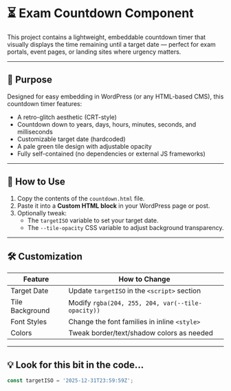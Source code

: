 # ⏳ Exam Countdown Component

This project contains a lightweight, embeddable countdown timer that visually displays the time remaining until a target date — perfect for exam portals, event pages, or landing sites where urgency matters.

---

## 🎯 Purpose

Designed for easy embedding in WordPress (or any HTML-based CMS), this countdown timer features:

- A retro-glitch aesthetic (CRT-style)
- Countdown down to years, days, hours, minutes, seconds, and milliseconds
- Customizable target date (hardcoded)
- A pale green tile design with adjustable opacity
- Fully self-contained (no dependencies or external JS frameworks)

---

## 🚀 How to Use

1. Copy the contents of the `countdown.html` file.
2. Paste it into a **Custom HTML block** in your WordPress page or post.
3. Optionally tweak:
   - The `targetISO` variable to set your target date.
   - The `--tile-opacity` CSS variable to adjust background transparency.


---

## 🛠️ Customization

| Feature              | How to Change                                     |
|----------------------|---------------------------------------------------|
| Target Date          | Update `targetISO` in the `<script>` section     |
| Tile Background      | Modify `rgba(204, 255, 204, var(--tile-opacity))` |
| Font Styles          | Change the font families in inline `<style>`     |
| Colors               | Tweak border/text/shadow colors as needed        |

---

## 💡 Look for this bit in the code...

```js
const targetISO = '2025-12-31T23:59:59Z';


